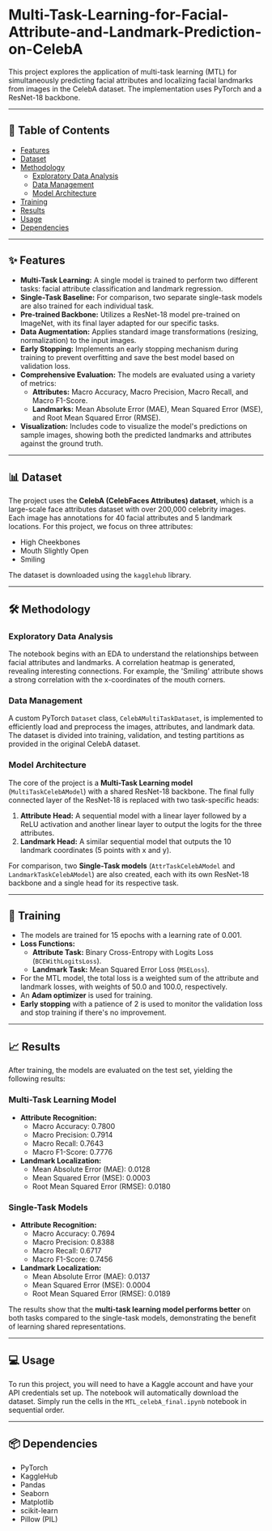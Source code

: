 # Multi-Task-Learning-for-Facial-Attribute-and-Landmark-Prediction-on-CelebA

This project explores the application of multi-task learning (MTL) for simultaneously predicting facial attributes and localizing facial landmarks from images in the CelebA dataset. The implementation uses PyTorch and a ResNet-18 backbone.

-----

## 📖 Table of Contents

  * [Features](https://www.google.com/search?q=%23-features)
  * [Dataset](https://www.google.com/search?q=%23-dataset)
  * [Methodology](https://www.google.com/search?q=%23-methodology)
      * [Exploratory Data Analysis](https://www.google.com/search?q=%23-exploratory-data-analysis)
      * [Data Management](https://www.google.com/search?q=%23-data-management)
      * [Model Architecture](https://www.google.com/search?q=%23-model-architecture)
  * [Training](https://www.google.com/search?q=%23-training)
  * [Results](https://www.google.com/search?q=%23-results)
  * [Usage](https://www.google.com/search?q=%23-usage)
  * [Dependencies](https://www.google.com/search?q=%23-dependencies)

-----

## ✨ Features

  - **Multi-Task Learning:** A single model is trained to perform two different tasks: facial attribute classification and landmark regression.
  - **Single-Task Baseline:** For comparison, two separate single-task models are also trained for each individual task.
  - **Pre-trained Backbone:** Utilizes a ResNet-18 model pre-trained on ImageNet, with its final layer adapted for our specific tasks.
  - **Data Augmentation:** Applies standard image transformations (resizing, normalization) to the input images.
  - **Early Stopping:** Implements an early stopping mechanism during training to prevent overfitting and save the best model based on validation loss.
  - **Comprehensive Evaluation:** The models are evaluated using a variety of metrics:
      - **Attributes:** Macro Accuracy, Macro Precision, Macro Recall, and Macro F1-Score.
      - **Landmarks:** Mean Absolute Error (MAE), Mean Squared Error (MSE), and Root Mean Squared Error (RMSE).
  - **Visualization:** Includes code to visualize the model's predictions on sample images, showing both the predicted landmarks and attributes against the ground truth.

-----

## 📊 Dataset

The project uses the **CelebA (CelebFaces Attributes) dataset**, which is a large-scale face attributes dataset with over 200,000 celebrity images. Each image has annotations for 40 facial attributes and 5 landmark locations. For this project, we focus on three attributes:

  - High Cheekbones
  - Mouth Slightly Open
  - Smiling

The dataset is downloaded using the `kagglehub` library.

-----

## 🛠️ Methodology

### Exploratory Data Analysis

The notebook begins with an EDA to understand the relationships between facial attributes and landmarks. A correlation heatmap is generated, revealing interesting connections. For example, the 'Smiling' attribute shows a strong correlation with the x-coordinates of the mouth corners.

### Data Management

A custom PyTorch `Dataset` class, `CelebAMultiTaskDataset`, is implemented to efficiently load and preprocess the images, attributes, and landmark data. The dataset is divided into training, validation, and testing partitions as provided in the original CelebA dataset.

### Model Architecture

The core of the project is a **Multi-Task Learning model** (`MultiTaskCelebAModel`) with a shared ResNet-18 backbone. The final fully connected layer of the ResNet-18 is replaced with two task-specific heads:

1.  **Attribute Head:** A sequential model with a linear layer followed by a ReLU activation and another linear layer to output the logits for the three attributes.
2.  **Landmark Head:** A similar sequential model that outputs the 10 landmark coordinates (5 points with x and y).

For comparison, two **Single-Task models** (`AttrTaskCelebAModel` and `LandmarkTaskCelebAModel`) are also created, each with its own ResNet-18 backbone and a single head for its respective task.

-----

## 🚀 Training

  - The models are trained for 15 epochs with a learning rate of 0.001.
  - **Loss Functions:**
      - **Attribute Task:** Binary Cross-Entropy with Logits Loss (`BCEWithLogitsLoss`).
      - **Landmark Task:** Mean Squared Error Loss (`MSELoss`).
  - For the MTL model, the total loss is a weighted sum of the attribute and landmark losses, with weights of 50.0 and 100.0, respectively.
  - An **Adam optimizer** is used for training.
  - **Early stopping** with a patience of 2 is used to monitor the validation loss and stop training if there's no improvement.

-----

## 📈 Results

After training, the models are evaluated on the test set, yielding the following results:

### Multi-Task Learning Model

  - **Attribute Recognition:**
      - Macro Accuracy: 0.7800
      - Macro Precision: 0.7914
      - Macro Recall: 0.7643
      - Macro F1-Score: 0.7776
  - **Landmark Localization:**
      - Mean Absolute Error (MAE): 0.0128
      - Mean Squared Error (MSE): 0.0003
      - Root Mean Squared Error (RMSE): 0.0180

### Single-Task Models

  - **Attribute Recognition:**
      - Macro Accuracy: 0.7694
      - Macro Precision: 0.8388
      - Macro Recall: 0.6717
      - Macro F1-Score: 0.7456
  - **Landmark Localization:**
      - Mean Absolute Error (MAE): 0.0137
      - Mean Squared Error (MSE): 0.0004
      - Root Mean Squared Error (RMSE): 0.0189

The results show that the **multi-task learning model performs better** on both tasks compared to the single-task models, demonstrating the benefit of learning shared representations.

-----

## 💻 Usage

To run this project, you will need to have a Kaggle account and have your API credentials set up. The notebook will automatically download the dataset. Simply run the cells in the `MTL_celebA_final.ipynb` notebook in sequential order.

-----

## 📦 Dependencies

  - PyTorch
  - KaggleHub
  - Pandas
  - Seaborn
  - Matplotlib
  - scikit-learn
  - Pillow (PIL)
